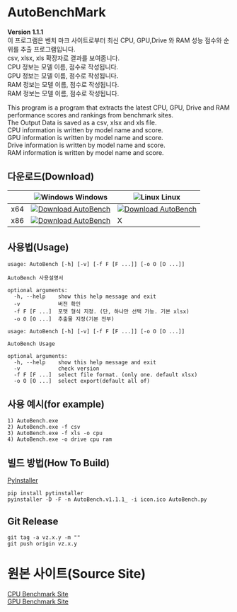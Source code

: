 # AutoBenchMark

**Version 1.1.1**<br>
이 프로그램은 벤치 마크 사이트로부터 최신 CPU, GPU,Drive 와 RAM 성능 점수와 순위를 추출 프로그램입니다.<br>
csv, xlsx, xls 확장자로 결과를 보여줍니다.<br>
CPU 정보는 모델 이름, 점수로 작성됩니다.<br>
GPU 정보는 모델 이름, 점수로 작성됩니다.<br>
RAM 정보는 모델 이름, 점수로 작성됩니다.<br>
RAM 정보는 모델 이름, 점수로 작성됩니다.<br>

This program is a program that extracts the latest CPU, GPU, Drive and RAM performance scores and rankings from benchmark sites.<br>
The Output Data is saved as a csv, xlsx and xls file.<br>
CPU information is written by model name and score.<br>
GPU information is written by model name and score.<br>
Drive information is written by model name and score.<br>
RAM information is written by model name and score.<br>

## 다운로드(Download)
|  | ![Windows](https://icongr.am/devicon/windows8-original.svg) Windows | ![Linux](https://icongr.am/devicon/linux-original.svg) Linux |
|-|-|-|
| x64 | [![Download AutoBench](https://a.fsdn.com/con/app/sf-download-button)](https://sourceforge.net/projects/autobench/files/v1.1.1/Windows%28x64%29/AutoBench.v1.1.1_win_x64/download) | [![Download AutoBench](https://a.fsdn.com/con/app/sf-download-button)](https://sourceforge.net/projects/autobench/files/v1.1.1/Linux%28x64%29/AutoBench.v1.1.1_linux_x64/download) |
| x86 | [![Download AutoBench](https://a.fsdn.com/con/app/sf-download-button)](https://sourceforge.net/projects/autobench/files/v1.1.1/Windows%28x32%29/AutoBench.v1.1.1_win_x64/download) | X |



## 사용법(Usage)
```
usage: AutoBench [-h] [-v] [-f F [F ...]] [-o O [O ...]]

AutoBench 사용설명서

optional arguments:
  -h, --help    show this help message and exit
  -v            버전 확인
  -f F [F ...]  포맷 형식 지정. (단, 하나만 선택 가능. 기본 xlsx)
  -o O [O ...]  추출물 지정(기본 전부)
```

```
usage: AutoBench [-h] [-v] [-f F [F ...]] [-o O [O ...]]

AutoBench Usage

optional arguments:
  -h, --help    show this help message and exit
  -v            check version
  -f F [F ...]  select file format. (only one. default xlsx)
  -o O [O ...]  select export(default all of)
```

## 사용 예시(for example)
```
1) AutoBench.exe
2) AutoBench.exe -f csv
3) AutoBench.exe -f xls -o cpu
4) AutoBench.exe -o drive cpu ram
```

## 빌드 방법(How To Build)
[PyInstaller](https://pyinstaller.readthedocs.io/en/stable/usage.html)
```
pip install pytinstaller
pyinstaller -D -F -n AutoBench.v1.1.1_ -i icon.ico AutoBench.py
```

## Git Release
```
git tag -a vz.x.y -m ""
git push origin vz.x.y
```

# 원본 사이트(Source Site)

[CPU Benchmark Site](https://www.cpubenchmark.net/)<br>
[GPU Benchmark Site](https://www.videocardbenchmark.net/)
